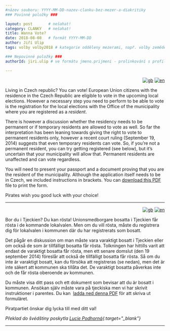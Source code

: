 ```yaml
---
#název souboru: YYYY-MM-DD-nazev-clanku-bez-mezer-a-diakritiky
### Povinné položky ###

layout: post       # nešahat!
category: CLANKY   # nešahat!
title: Wanna Vote?
date: 2018-08-08   # formát YYYY-MM-DD
author: Jiří Ulip
tags: volby volby2018 # kategorie odděleny mezerami, např. volby zemědělství životní-prostředí piráti (viz https://jihomoravsky.pirati.cz/tags/)

### Nepovinné položky ###
authorId: jiri.ulip # ve formátu jmeno.prijmeni - prolinkování s profilem přes uid

---
```


<p id="en" style="text-align: right">
<a href="#en"><img src="https://a.pirati.cz/jihomoravsky/img/flags/gb.png" alt="gb"></a>
<a href="#sw"><img src="https://a.pirati.cz/jihomoravsky/img/flags/sw.png" alt="en"></a>
</p>


Living in Czech republic? You can vote! European Union citizens with the residence in the Czech Republic are eligible to vote in the upcoming local elections. However a necessary step you need to perform to be able to vote is the registration for the local elections with the Office of the municipality where you are registered as a *resident*.

There is however a discussion whether the residency needs to be permanent or if temporary residents are allowed to vote as well. So far the interpretation has been leaning towards giving the right to vote to permanent residents only, however a recent court ruling (September 19, 2014) suggests that even temporary residents can vote. So, if you’re not a permanent resident, you can try getting registered (see below), but it’s uncertain that your municipality will allow that. Permanent residents are unaffected and can vote regardless.

You will need to present your passport and a document proving that you are the resident of the municipality. Although the application itself needs to be in Czech, we included instructions in brackets. You can 
[download this PDF](https://a.pirati.cz/jihomoravsky/pdf/voting-application.pdf) file to print the form.

Pirates wish you good luck with your choice!

<hr>

<p id="sw" style="text-align: right">
<a href="#en"><img src="https://a.pirati.cz/jihomoravsky/img/flags/gb.png" alt="gb"></a>
<a href="#sw"><img src="https://a.pirati.cz/jihomoravsky/img/flags/sw.png" alt="en"></a>
</p>

Bor du i Tjeckien? Du kan rösta! Unionsmedborgare bosatta i Tjeckien får rösta i de kommande lokalvalen. Men om du vill rösta, måste du registrera dig för lokalvalen i kommunen där du har registrerats som bosatt.

Det pågår en diskussion om man måste vara varaktigt bosatt i Tjeckien eller om också de som är tillfälligt bosatta får rösta. Tolkningen har hittills varit att endast de varaktigt bosatta får rösta, men ett senare domslut (den 19 september 2014) föreslår att också de tillfälligt bosatta får rösta. Så om du inte är varaktigt bosatt, kan du försöka att registreras (se nedan), men det är inte säkert att kommunen ska tillåta det. De varaktigt bosatta påverkas inte och de får rösta oberoende av kommunen.

Du måste visa ditt pass och ett dokument som bevisar att du är bosatt i kommunen. Ansökan själv måste vara på tjeckiska men vi har skrivit instruktioner i parentes. Du kan 
[ladda ned denna PDF](https://a.pirati.cz/jihomoravsky/pdf/voting-application.pdf)
för att skriva ut formuläret.

Piratpartiet önskar dig lycka till med ditt val!

*Překlad do švédštiny poskytla [Lucie Podhorná](https://navolnenoze.cz/prezentace/lucie-podhorna/){:target="_blank"}*

<hr>

